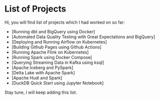 # List of Projects

Hi, you will find list of projects which I had worked on so far:

- [Running dbt and BigQuery using Docker]
- [Automated Data Quality Testing with Great Expectations and BigQuery]
- [Deploying and Running Airflow on Kubernetes]
- [Building Github Pages using Github Actions]
- [Running Apache Flink on Kubernetes]
- [Running Spark using Docker Compose]
- [Querying Streaming Data in Kafka using ksql]
- [Apache Iceberg and PySpark]
- [Delta Lake with Apache Spark]
- [Apache Hudi and Spark]
- [DuckDB Quick Start using Jupyter Notebook]

Stay tune, I will keep adding this list.